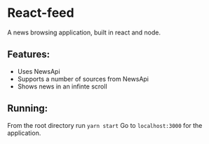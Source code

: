 
# React-feed

A news browsing application, built in react and node.

## Features:
 - Uses NewsApi
 - Supports a number of sources from NewsApi
 - Shows news in an infinte scroll
 
## Running:

From the root directory run ```yarn start```
Go to `localhost:3000` for the application. 